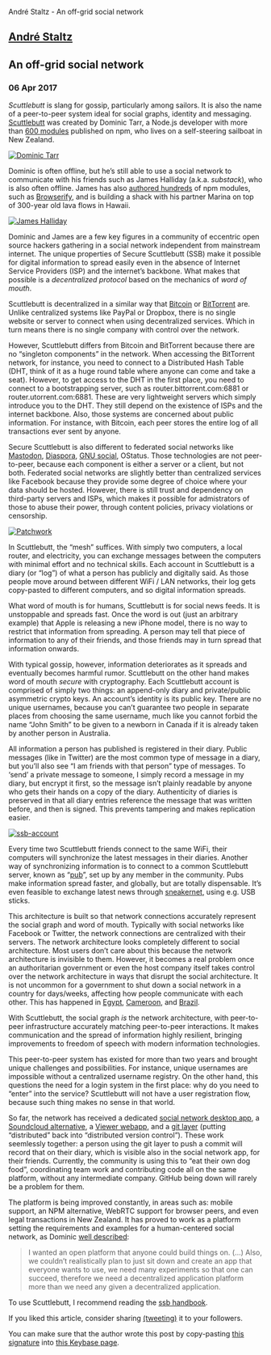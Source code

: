 André Staltz - An off-grid social network

## [André Staltz](https://staltz.com/)

## An off-grid social network

### 06 Apr 2017

*Scuttlebutt* is slang for gossip, particularly among sailors. It is also the name of a peer-to-peer system ideal for social graphs, identity and messaging. [Scuttlebutt](http://scuttlebutt.nz/) was created by Dominic Tarr, a Node.js developer with more than [600 modules](https://www.npmjs.com/~dominictarr) published on npm, who lives on a self-steering sailboat in New Zealand.

[![Dominic Tarr](../_resources/e8dcb32901dc6e0247cfe1d0a79adf50.jpg)](https://staltz.com/img/dominic2.jpg)

Dominic is often offline, but he’s still able to use a social network to communicate with his friends such as James Halliday (a.k.a. *substack*), who is also often offline. James has also [authored hundreds](https://www.npmjs.com/~substack) of npm modules, such as [Browserify](https://www.npmjs.com/package/browserify), and is building a shack with his partner Marina on top of 300-year old lava flows in Hawaii.

[![James Halliday](../_resources/d27c77bff39b5c2db19fe467fbdbbd6a.jpg)](https://staltz.com/img/substack.jpg)

Dominic and James are a few key figures in a community of eccentric open source hackers gathering in a social network independent from mainstream internet. The unique properties of Secure Scuttlebutt (SSB) make it possible for digital information to spread easily even in the absence of Internet Service Providers (ISP) and the internet’s backbone. What makes that possible is a *decentralized protocol* based on the mechanics of *word of mouth*.

Scuttlebutt is decentralized in a similar way that [Bitcoin](https://en.wikipedia.org/wiki/Bitcoin) or [BitTorrent](https://en.wikipedia.org/wiki/Bittorrent) are. Unlike centralized systems like PayPal or Dropbox, there is no single website or server to connect when using decentralized services. Which in turn means there is no single company with control over the network.

However, Scuttlebutt differs from Bitcoin and BitTorrent because there are no “singleton components” in the network. When accessing the BitTorrent network, for instance, you need to connect to a Distributed Hash Table (DHT, think of it as a huge round table where anyone can come and take a seat). However, to get access to the DHT in the first place, you need to connect to a bootstrapping server, such as router.bittorrent.com:6881 or router.utorrent.com:6881. These are very lightweight servers which simply introduce you to the DHT. They still depend on the existence of ISPs and the internet backbone. Also, those systems are concerned about public information. For instance, with Bitcoin, each peer stores the entire log of all transactions ever sent by anyone.

Secure Scuttlebutt is also different to federated social networks like [Mastodon](https://github.com/tootsuite/mastodon), [Diaspora](https://joindiaspora.com/), [GNU social](https://gnu.io/social/), OStatus. Those technologies are not peer-to-peer, because each component is either a server or a client, but not both. Federated social networks are slightly better than centralized services like Facebook because they provide some degree of choice where your data should be hosted. However, there is still trust and dependency on third-party servers and ISPs, which makes it possible for admistrators of those to abuse their power, through content policies, privacy violations or censorship.

[![Patchwork](../_resources/d68db9e6f06161320ef185b6a0affc13.jpg)](https://staltz.com/img/patchwork.jpg)

In Scuttlebutt, the “mesh” suffices. With simply two computers, a local router, and electricity, you can exchange messages between the computers with minimal effort and no technical skills. Each account in Scuttlebutt is a diary (or “log”) of what a person has publicly and digitally said. As those people move around between different WiFi / LAN networks, their log gets copy-pasted to different computers, and so digital information spreads.

What word of mouth is for humans, Scuttlebutt is for social news feeds. It is unstoppable and spreads fast. Once the word is out (just an arbitrary example) that Apple is releasing a new iPhone model, there is no way to restrict that information from spreading. A person may tell that piece of information to any of their friends, and those friends may in turn spread that information onwards.

With typical gossip, however, information deteriorates as it spreads and eventually becomes harmful rumor. Scuttlebutt on the other hand makes word of mouth *secure* with cryptography. Each Scuttlebutt account is comprised of simply two things: an append-only diary and private/public asymmetric crypto keys. An account’s identity is its public key. There are no unique usernames, because you can’t guarantee two people in separate places from choosing the same username, much like you cannot forbid the name “John Smith” to be given to a newborn in Canada if it is already taken by another person in Australia.

All information a person has published is registered in their diary. Public messages (like in Twitter) are the most common type of message in a diary, but you’ll also see “I am friends with that person” type of messages. To ‘send’ a private message to someone, I simply record a message in my diary, but encrypt it first, so the message isn’t plainly readable by anyone who gets their hands on a copy of the diary. Authenticity of diaries is preserved in that all diary entries reference the message that was written before, and then is signed. This prevents tampering and makes replication easier.

[![ssb-account](../_resources/b13abb1054c98c0925e8d1ac2e5cd714.png)](https://staltz.com/img/ssb-account.svg)

Every time two Scuttlebutt friends connect to the same WiFi, their computers will synchronize the latest messages in their diaries. Another way of synchronizing information is to connect to a common Scuttlebutt server, known as “[pub](https://github.com/staltz/easy-ssb-pub)”, set up by any member in the community. Pubs make information spread faster, and globally, but are totally dispensable. It’s even feasible to exchange latest news through [sneakernet](https://en.wikipedia.org/wiki/Sneakernet), using e.g. USB sticks.

This architecture is built so that network connections accurately represent the social graph and word of mouth. Typically with social networks like Facebook or Twitter, the network connections are centralized with their servers. The network architecture looks completely different to social architecture. Most users don’t care about this because the network architecture is invisible to them. However, it becomes a real problem once an authoritarian government or even the host company itself takes control over the network architecture in ways that disrupt the social architecture. It is not uncommon for a government to shut down a social network in a country for days/weeks, affecting how people communicate with each other. This has happened in [Egypt](http://www.reuters.com/article/us-facebook-egypt-idUSKCN0WY3JZ), [Cameroon](http://www.bbc.co.uk/programmes/p04w0b36), and [Brazil](https://en.wikipedia.org/wiki/WhatsApp#Brazilian_court_orders).

With Scuttlebutt, the social graph *is* the network architecture, with peer-to-peer infrastructure accurately matching peer-to-peer interactions. It makes communication and the spread of information highly resilient, bringing improvements to freedom of speech with modern information technologies.

This peer-to-peer system has existed for more than two years and brought unique challenges and possibilities. For instance, unique usernames are impossible without a centralized username registry. On the other hand, this questions the need for a login system in the first place: why do you need to “enter” into the service? Scuttlebutt will not have a user registration flow, because such thing makes no sense in that world.

So far, the network has received a dedicated [social network desktop app](https://github.com/ssbc/patchwork), a [Soundcloud alternative](https://github.com/mmckegg/ferment), a [Viewer webapp](http://viewer.scuttlebot.io/%b6nlgiAu3ZWkLqKnvkU1T/9PZCfiqSU/Ujg1xRmD/64=.sha256), and a [git layer](https://github.com/clehner/git-ssb) (putting “distributed” back into “distributed version control”). These work seemlessly together: a person using the git layer to push a commit will record that on their diary, which is visible also in the social network app, for their friends. Currently, the community is using this to “eat their own dog food”, coordinating team work and contributing code all on the same platform, without any intermediate company. GitHub being down will rarely be a problem for them.

The platform is being improved constantly, in areas such as: mobile support, an NPM alternative, WebRTC support for browser peers, and even legal transactions in New Zealand. It has proved to work as a platform setting the requirements and examples for a human-centered social network, as Dominic [well described](https://www.scuttlebutt.nz/stories/scuttlebutt-genesis.html):

>

> I wanted an open platform that anyone could build things on. (…) Also, we couldn’t realistically plan to just sit down and create an app that everyone wants to use, we need many experiments so that one can succeed, therefore we need a decentralized application platform more than we need any given a decentralized application.

To use Scuttlebutt, I recommend reading the [ssb handbook](http://scuttlebutt.nz/).

If you liked this article, consider sharing [(tweeting)](https://twitter.com/intent/tweet?original_referer=https%3A%2F%2Fstaltz.com%2Fan-off-grid-social-network.html&text=An%20off-grid%20social%20network&tw_p=tweetbutton&url=https%3A%2F%2Fstaltz.com%2Fan-off-grid-social-network.html&via=andrestaltz) it to your followers.

You can make sure that the author wrote this post by copy-pasting [this signature](https://raw.githubusercontent.com/staltz/staltz.com/master/signed_posts/2017-04-06-an-off-grid-social-network.md.asc) into [this Keybase page](https://keybase.io/verify).